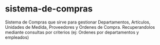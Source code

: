 # sistema-de-compras

Sistema de Compras que sirve para gestionar Departamentos, Artículos, Unidades de Medida, Proveedores y Ordenes de Compra. Recuperandolos mediante consultas por criterios (ej: Ordenes por departamentos y empleados)
